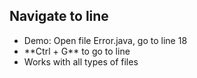 ##  Navigate to line

- Demo: Open file Error.java, go to line 18
- <!-- .element: class="fragment" --> **Ctrl + G** to go to line
- <!-- .element: class="fragment" --> Works with all types of files
